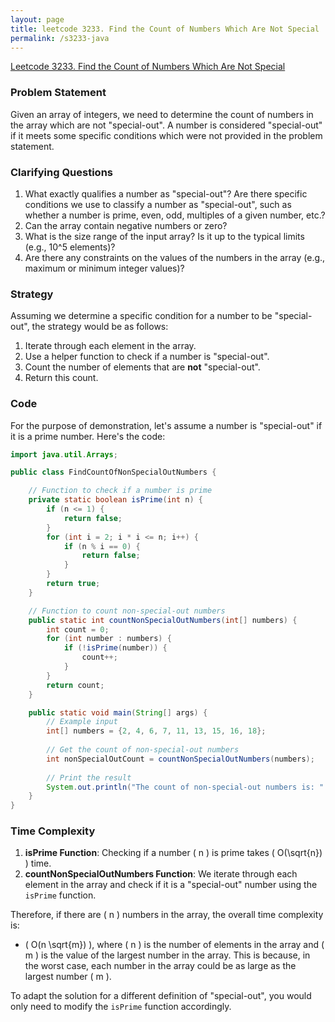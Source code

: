```yaml
---
layout: page
title: leetcode 3233. Find the Count of Numbers Which Are Not Special
permalink: /s3233-java
---
```

[Leetcode 3233. Find the Count of Numbers Which Are Not Special](https://algoadvance.github.io/algoadvance/l3233)
### Problem Statement

Given an array of integers, we need to determine the count of numbers in the array which are not "special-out". A number is considered "special-out" if it meets some specific conditions which were not provided in the problem statement.

### Clarifying Questions

1. What exactly qualifies a number as "special-out"? Are there specific conditions we use to classify a number as "special-out", such as whether a number is prime, even, odd, multiples of a given number, etc.?
2. Can the array contain negative numbers or zero?
3. What is the size range of the input array? Is it up to the typical limits (e.g., 10^5 elements)?
4. Are there any constraints on the values of the numbers in the array (e.g., maximum or minimum integer values)?

### Strategy

Assuming we determine a specific condition for a number to be "special-out", the strategy would be as follows:
1. Iterate through each element in the array.
2. Use a helper function to check if a number is "special-out".
3. Count the number of elements that are **not** "special-out".
4. Return this count.

### Code

For the purpose of demonstration, let's assume a number is "special-out" if it is a prime number. Here's the code:

```java
import java.util.Arrays;

public class FindCountOfNonSpecialOutNumbers {

    // Function to check if a number is prime
    private static boolean isPrime(int n) {
        if (n <= 1) {
            return false;
        }
        for (int i = 2; i * i <= n; i++) {
            if (n % i == 0) {
                return false;
            }
        }
        return true;
    }

    // Function to count non-special-out numbers
    public static int countNonSpecialOutNumbers(int[] numbers) {
        int count = 0;
        for (int number : numbers) {
            if (!isPrime(number)) {
                count++;
            }
        }
        return count;
    }

    public static void main(String[] args) {
        // Example input
        int[] numbers = {2, 4, 6, 7, 11, 13, 15, 16, 18};
        
        // Get the count of non-special-out numbers
        int nonSpecialOutCount = countNonSpecialOutNumbers(numbers);
        
        // Print the result
        System.out.println("The count of non-special-out numbers is: " + nonSpecialOutCount);
    }
}
```

### Time Complexity

1. **isPrime Function**: Checking if a number \( n \) is prime takes \( O(\sqrt{n}) \) time.
2. **countNonSpecialOutNumbers Function**: We iterate through each element in the array and check if it is a "special-out" number using the `isPrime` function.

Therefore, if there are \( n \) numbers in the array, the overall time complexity is:
- \( O(n \sqrt{m}) \), where \( n \) is the number of elements in the array and \( m \) is the value of the largest number in the array. This is because, in the worst case, each number in the array could be as large as the largest number \( m \).

To adapt the solution for a different definition of "special-out", you would only need to modify the `isPrime` function accordingly.